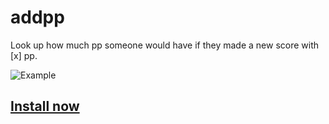 # addpp

Look up how much pp someone would have if they made a new score with [x] pp.

![Example](http://i.imgur.com/vWHdnXT.png)

## [Install now](https://github.com/Nodebuck/addpp/raw/master/addpp.user.js)
